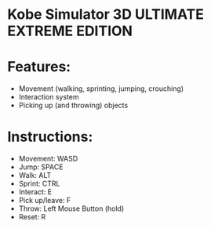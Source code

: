 # Kobe Simulator 3D ULTIMATE EXTREME EDITION

# Features:

* Movement (walking, sprinting, jumping, crouching)
* Interaction system
* Picking up (and throwing) objects

# Instructions:

* Movement: WASD
* Jump: SPACE
* Walk: ALT
* Sprint: CTRL
* Interact: E
* Pick up/leave: F
* Throw: Left Mouse Button (hold)
* Reset: R
